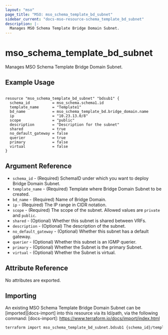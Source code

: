 ```yaml
---
layout: "mso"
page_title: "MSO: mso_schema_template_bd_subnet"
sidebar_current: "docs-mso-resource-schema_template_bd_subnet"
description: |-
  Manages MSO Schema Template Bridge Domain Subnet.
---
```


# mso_schema_template_bd_subnet #

Manages MSO Schema Template Bridge Domain Subnet.

## Example Usage ##

```hcl

resource "mso_schema_template_bd_subnet" "bdsub1" {
  schema_id          = mso_schema.schema1.id
  template_name      = "Template1"
  bd_name            = mso_schema_template_bd.bridge_domain.name
  ip                 = "10.23.13.0/8"
  scope              = "public"
  description        = "Description for the subnet"
  shared             = true
  no_default_gateway = false
  querier            = true
  primary            = false
  virtual            = false
}

```

## Argument Reference ##

* `schema_id` - (Required) SchemaID under which you want to deploy Bridge Domain Subnet.
* `template_name` - (Required) Template where Bridge Domain Subnet to be created.
* `bd_name` - (Required) Name of Bridge Domain.
* `ip` - (Required) The IP range in CIDR notation.
* `scope` - (Required) The scope of the subnet. Allowed values are `private` and `public`.
* `shared` - (Optional) Whether this subnet is shared between VRFs.
* `description` - (Optional) The description of the subnet.
* `no_default_gateway` - (Optional) Whether this subnet has a default gateway.
* `querier` - (Optional) Whether this subnet is an IGMP querier.
* `primary` - (Optional) Whether the Subnet is the primary Subnet.
* `virtual` - (Optional) Whether the Subnet is virtual.

## Attribute Reference ##

No attributes are exported.

## Importing ##

An existing MSO Schema Template Bridge Domain Subnet can be [imported][docs-import] into this resource via its Id/path, via the following command: [docs-import]: <https://www.terraform.io/docs/import/index.html>

```bash
terraform import mso_schema_template_bd_subnet.bdsub1 {schema_id}/template/{template_name}/bd/{bd_name}/subnet/{ip}
```
